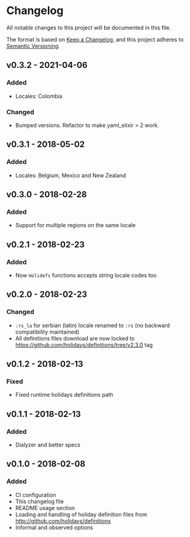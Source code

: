 # Changelog

All notable changes to this project will be documented in this file.

The format is based on [Keep a Changelog](https://keepachangelog.com/en/1.0.0/),
and this project adheres to [Semantic Versioning](https://semver.org/spec/v2.0.0.html).

## v0.3.2 - 2021-04-06

### Added

- Locales: Colombia

### Changed

- Bumped versions. Refactor to make yaml_elixir > 2 work.

## v0.3.1 - 2018-05-02

### Added

- Locales: Belgium, Mexico and New Zealand

## v0.3.0 - 2018-02-28

### Added

- Support for multiple regions on the same locale

## v0.2.1 - 2018-02-23

### Added

- Now `Holidefs` functions accepts string locale codes too

## v0.2.0 - 2018-02-23

### Changed

- `:rs_la` for serbian (latin) locale renamed to `:rs` (no backward compatibility maintained)
- All definitions files download are now locked to
https://github.com/holidays/definitions/tree/v2.3.0 tag

## v0.1.2 - 2018-02-13

### Fixed

- Fixed runtime holidays definitions path

## v0.1.1 - 2018-02-13

### Added

- Dialyzer and better specs

## v0.1.0 - 2018-02-08

### Added

- CI configuration
- This changelog file
- README usage section
- Loading and handling of holiday definition files from http://github.com/holidays/definitions
- Informal and observed options
